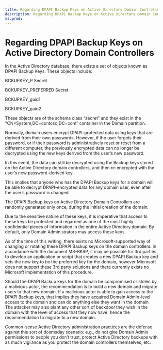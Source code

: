 ```yaml
---
title: Regarding DPAPI Backup Keys on Active Directory Domain Controllers
description: Regarding DPAPI Backup Keys on Active Directory Domain Controllers
ms.prod:
---
```


# Regarding DPAPI Backup Keys on Active Directory Domain Controllers

In the Active Directory database, there exists a set of objects known as DPAPI Backup Keys. These objects include:

BCKUPKEY_P Secret

BCKUPKEY_PREFERRED Secret

BCKUPKEY_guid1
  
BCKUPKEY_guid2
  

These objects are of the schema class “secret” and they exist in the "CN=System,DC=contoso,DC=com” container in the Domain partition.
  
Normally, domain users encrypt DPAPI-protected data using keys that are derived from their own passwords. However, if the user forgets their password, or if their password is administratively reset or reset from a different computer, the previously encrypted data can no longer be decrypted using the new keys derived from the user’s new password. 
  
In this event, the data can still be decrypted using the Backup keys stored on the Active Directory domain controllers, and then re-encrypted with the user’s new password-derived key.
  
This implies that anyone who has the DPAPI Backup keys for a domain will be able to decrypt DPAPI-encrypted data for any domain user, even after the user’s password is changed.
  
The DPAPI Backup keys on Active Directory Domain Controllers are randomly generated only once, during the initial creation of the domain.
  
Due to the sensitive nature of these keys, it is imperative that access to these keys be protected and regarded as one of the most highly confidential pieces of information in the entire Active Directory domain. By default, only Domain Administrators may access these keys.
  
As of the time of this writing, there exists no Microsoft-supported way of changing or rotating these DPAPI Backup keys on the domain controllers. In accordance with the document MS-BKRP, it may be possible for 3rd parties to develop an application or script that creates a new DPAPI Backup key and sets the new key to be the preferred key for the domain, however Microsoft does not support these 3rd party solutions and there currently exists no Microsoft implementation of this procedure.
  
Should the DPAPI Backup keys for the domain be compromised or stolen by a malicious actor, the recommendation is to build a new domain and migrate users to that new domain. If a malicious actor is able to gain access to the DPAPI Backup keys, that implies they have acquired Domain Admin-level access to the domain and can do anything else they want in the domain. The attacker may also plant any other sort of backdoor they wish in the domain with the level of access that they now have, hence the recommendation to migrate to a new domain.
  
Common-sense Active Directory administration practices are the defense against this sort of doomsday scenario: e.g., do not give Domain Admin permissions to people you don’t trust, protect Active Directory backups with as much vigilance as you protect the domain controllers themselves, etc.
